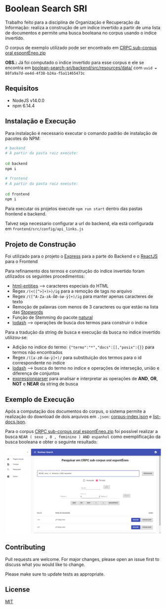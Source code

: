 # Boolean Search SRI

Trabalho feito para a disciplina de Organização e Recuperação da Informação: realiza a construção de um indice invertido a partir de uma lista de documentos e permite uma busca booleana no corpus usando o indice invertido.

O corpus de exemplo utilizado pode ser encontrado em [CRPC sub-corpus oral espontÉneo.zip](https://github.com/AlexandreNS/term-frequency-sri/blob/main/CRPC%20sub-corpus%20oral%20espont%C3%89neo.zip?raw=true)

**OBS.:** Já foi computado o indice invertido para esse corpus e ele se encontra em [boolean-search-sri/backend/src/resources/data/](https://github.com/AlexandreNS/boolean-search-sri/tree/main/backend/src/resources/data) com `uuid = 80fa9a7d-ee4d-4f38-b24a-f5a11465473c`

## Requisitos

- NodeJS v14.0.0
- npm 6.14.4

## Instalação e Execução

Para instalação é necessario executar o comando padrão de instalação de pacotes do NPM:

```bash
# backend
# A partir da pasta raiz execute:

cd backend
npm i
```

```bash
# frontend
# A partir da pasta raiz execute:

cd frontend
npm i
```

Para executar os projetos execute `npm run start` dentro das pastas frontend e backend.

Talvez seja necessario configurar a url do backend, ela está configurada em `frontend/src/config/api_links.js`

## Projeto de Construção

Foi utilizado para o projeto o [Express](https://expressjs.com/) para a parte do Backend e o [ReactJS](https://reactjs.org/) para o Frontend

Para refinamento dos termos e construção do indice invertido foram utilizados os seguintes procedimentos:

- [html-entities](https://www.npmjs.com/package/html-entities) --> caracteres especiais do HTML
- Regex `/(<([^>]+)>)/ig` para a remoção de tags no arquivo
- Regex `/([^A-Za-zÀ-ÖØ-öø-ÿ]+)/ig` para manter apenas caracteres de texto
- Remoção de palavras com menos de 3 caracteres ou que estão na lista das [Stopwords](https://github.com/AlexandreNS/boolean-search-sri/blob/main/backend/src/resources/stopwords.js)
- Função de Stemming do pacote [natural](https://www.npmjs.com/package/natural)
- [lodash](https://www.npmjs.com/package/lodash) --> operações de busca dos termos para construir o indice

Para a tradução da string de busca e execução da busca no indice invertido utilizou-se:

- Adição no indice do termo: `{"termo":"*","docs":[],"posix":{}}` para termos não encontrados
- Regex `/([a-zØ-öø-ÿ]+)/` para substituição dos termos para o id correspondente no indice
- [lodash](https://www.npmjs.com/package/lodash) --> busca do termo no indice e operações de interseção, união e diferença de conjuntos
- [expressionparser](https://www.npmjs.com/package/expressionparser) para analisar e interpretar as operações de **AND**, **OR**, **NOT** e **NEAR** da string de busca

## Exemplo de Execução

Após a computação dos documentos do corpus, o sistema permite a realização do download de dois arquivos em `.json`:  [corpus-index.json](https://github.com/AlexandreNS/boolean-search-sri/blob/main/backend/src/resources/data/corpus-index/80fa9a7d-ee4d-4f38-b24a-f5a11465473c-CRPC-sub-corpus-oral-espontEneo.json?raw=true) e [list-docs.json](https://github.com/AlexandreNS/boolean-search-sri/blob/main/backend/src/resources/data/corpus/80fa9a7d-ee4d-4f38-b24a-f5a11465473c-CRPC-sub-corpus-oral-espontEneo.json?raw=true).

Para o corpus [CRPC sub-corpus oral espontÉneo.zip](https://github.com/AlexandreNS/term-frequency-sri/blob/main/CRPC%20sub-corpus%20oral%20espont%C3%89neo.zip?raw=true) foi possível realizar a busca `NEAR ( sexo , 0 , feminino ) AND espanhol` como exemplificação da busca booleana e obter o seguinte resultado:

![Exemplo](https://github.com/AlexandreNS/boolean-search-sri/blob/main/exemplo.png?raw=true)

## Contributing
Pull requests are welcome. For major changes, please open an issue first to discuss what you would like to change.

Please make sure to update tests as appropriate.

## License
[MIT](https://github.com/AlexandreNS/boolean-search-sri/blob/main/LICENSE)